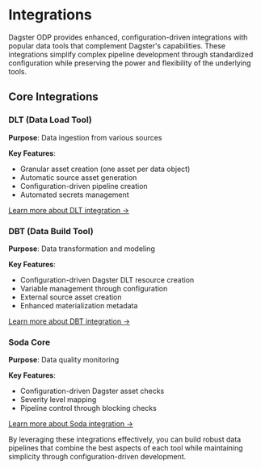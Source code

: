 # Integrations

Dagster ODP provides enhanced, configuration-driven integrations with popular data tools that complement Dagster's capabilities. These integrations simplify complex pipeline development through standardized configuration while preserving the power and flexibility of the underlying tools.

## Core Integrations

### DLT (Data Load Tool)

**Purpose**: Data ingestion from various sources 


**Key Features**:

- Granular asset creation (one asset per data object)
- Automatic source asset generation
- Configuration-driven pipeline creation
- Automated secrets management

[Learn more about DLT integration →](dlt.md)

### DBT (Data Build Tool)

**Purpose**: Data transformation and modeling  


**Key Features**:

- Configuration-driven Dagster DLT resource creation
- Variable management through configuration
- External source asset creation
- Enhanced materialization metadata

[Learn more about DBT integration →](dbt.md)

### Soda Core

**Purpose**: Data quality monitoring  


**Key Features**:

- Configuration-driven Dagster asset checks
- Severity level mapping
- Pipeline control through blocking checks

[Learn more about Soda integration →](soda.md)

By leveraging these integrations effectively, you can build robust data pipelines that combine the best aspects of each tool while maintaining simplicity through configuration-driven development.
